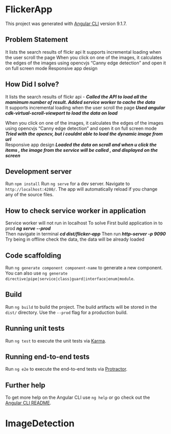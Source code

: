 # FlickerApp

This project was generated with [Angular CLI](https://github.com/angular/angular-cli) version 9.1.7.
## Problem Statement
It lists the search results of flickr api
It supports incremental loading when the user scroll the page
When you click on one of the images, it calculates the edges of the images using opencvjs “Canny edge detection” and open it on full screen mode
Responsive app design
## How Did I solve?
It lists the search results of flickr api - 
***Called the API to load all the mamimum number of result. Added service worker to cache the data***<br/>
It supports incremental loading when the user scroll the page 
 ***Used angular cdk-virtual-scroll-viewport to load the data on load***<br/>
 
When you click on one of the images, it calculates the edges of the images using opencvjs “Canny edge detection” and open it on full screen mode 
***Tried with the opencv, but i couldnt able to load the dynamic image from url***<br/>
Responsive app design 
***Loaded the data on scroll and when u click the items , the image from the service will be called , and displayed on the screen***

## Development server
Run `npm install`
Run `ng serve` for a dev server. Navigate to `http://localhost:4200/`. The app will automatically reload if you change any of the source files.

## How to check service worker in application
Service worker will not run in localhost
To solve First build application in to prod ***ng serve --prod***<br/>
Then  navigate in terminal ***cd dist/flicker-app***
Then run ***http-server -p 9090***
Try being in offline check the data, the data will be already loaded

## Code scaffolding

Run `ng generate component component-name` to generate a new component. You can also use `ng generate directive|pipe|service|class|guard|interface|enum|module`.

## Build

Run `ng build` to build the project. The build artifacts will be stored in the `dist/` directory. Use the `--prod` flag for a production build.

## Running unit tests

Run `ng test` to execute the unit tests via [Karma](https://karma-runner.github.io).

## Running end-to-end tests

Run `ng e2e` to execute the end-to-end tests via [Protractor](http://www.protractortest.org/).

## Further help

To get more help on the Angular CLI use `ng help` or go check out the [Angular CLI README](https://github.com/angular/angular-cli/blob/master/README.md).
# ImageDetection
